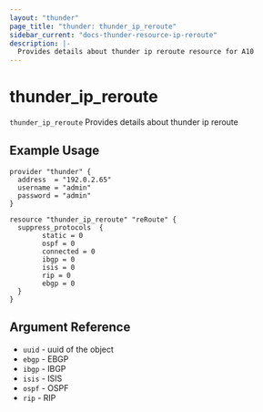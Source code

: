 ```yaml
---
layout: "thunder"
page_title: "thunder: thunder_ip_reroute"
sidebar_current: "docs-thunder-resource-ip-reroute"
description: |-
  Provides details about thunder ip reroute resource for A10
---
```


# thunder\_ip\_reroute

`thunder_ip_reroute` Provides details about thunder ip reroute
## Example Usage


```hcl
provider "thunder" {
  address  = "192.0.2.65"
  username = "admin"
  password = "admin"
}

resource "thunder_ip_reroute" "reRoute" {
  suppress_protocols  {
        static = 0
        ospf = 0
        connected = 0
        ibgp = 0
        isis = 0
        rip = 0
        ebgp = 0
  }
}
```

## Argument Reference

* `uuid` - uuid of the object
* `ebgp` - EBGP
* `ibgp` - IBGP
* `isis` - ISIS
* `ospf` - OSPF
* `rip` - RIP

